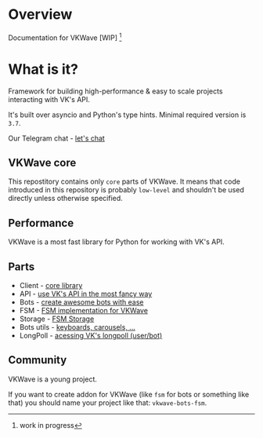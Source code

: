 # Overview

Documentation for VKWave [WIP] [^1]

# What is it?

Framework for building high-performance & easy to scale projects interacting with VK's API.

It's built over asyncio and Python's type hints. Minimal required version is `3.7`.

Our Telegram chat - [let's chat](https://t.me/vkwave)

## VKWave core

This repostitory contains only `core` parts of VKWave. It means that code introduced in this repository is probably `low-level` and shouldn't be used directly unless otherwise specified.

## Performance

VKWave is a most fast library for Python for working with VK's API.

## Parts

- Client - [core library](./client)
- API - [use VK's API in the most fancy way](./api)
- Bots - [create awesome bots with ease](./bots)
- FSM - [FSM implementation for VKWave](./bots/fsm)
- Storage - [FSM Storage](./bots/storage)
- Bots utils - [keyboards, carousels, ...](./bots/utils)
- LongPoll - [acessing VK's longpoll (user/bot)](./longpoll)

## Community

VKWave is a young project.

If you want to create addon for VKWave (like `fsm` for bots or something like that) you should name your project like that: `vkwave-bots-fsm`.

[^1]: work in progress
